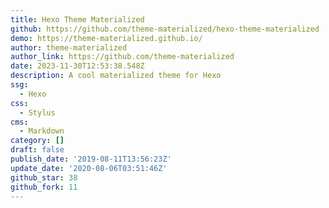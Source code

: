 ```yaml
---
title: Hexo Theme Materialized
github: https://github.com/theme-materialized/hexo-theme-materialized
demo: https://theme-materialized.github.io/
author: theme-materialized
author_link: https://github.com/theme-materialized
date: 2023-11-30T12:53:38.548Z
description: A cool materialized theme for Hexo
ssg:
  - Hexo
css:
  - Stylus
cms:
  - Markdown
category: []
draft: false
publish_date: '2019-08-11T13:56:23Z'
update_date: '2020-08-06T03:51:46Z'
github_star: 38
github_fork: 11
---
```

